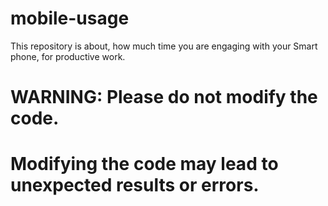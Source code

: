 # mobile-usage
This repository is about, how much time you are engaging with your Smart phone, for productive work.
# WARNING: Please do not modify the code.
# Modifying the code may lead to unexpected results or errors.
